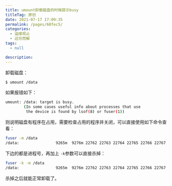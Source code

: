 ```yaml
---
title: umount卸载磁盘的时候提示busy
titleTag: 原创
date: 2021-07-17 17:09:35
permalink: /pages/60fec5/
categories: 
  - 运维观止
  - 迎刃而解
tags: 
  - null

description: 
---
```


卸载磁盘：

```sh
$ umount /data
```

如果报错如下：

```sh
umount: /data: target is busy.
        (In some cases useful info about processes that use
         the device is found by lsof(8) or fuser(1))
```

则说明磁盘有程序在占用，需要检查占用的程序并关闭，可以直接使用如下命令查看：

```sh
fuser -m /data
/data:                9265m  9276m 22762 22763 22764 22765 22766 22767
```

下边的都是进程号，再加上 `-k`参数可以直接杀掉：

```sh
fuser -k -m /data
/data:                9265m  9276m 22762 22763 22764 22765 22766 22767
```

杀掉之后就能正常卸载了。

